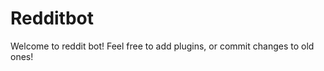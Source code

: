Redditbot
=========
Welcome to reddit bot! Feel free to add plugins, or commit changes to old ones!
